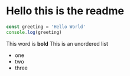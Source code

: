 # Hello this is the readme
```js
const greeting = 'Hello World'
console.log(greeting)
```
This word is **bold**
This is an unordered list
- one 
- two 
- three
